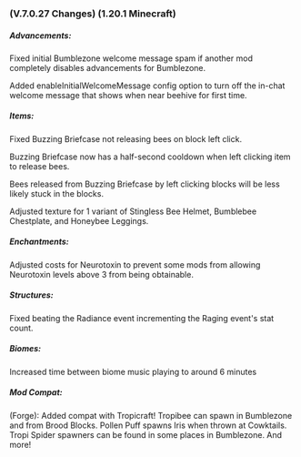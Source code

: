 ### **(V.7.0.27 Changes) (1.20.1 Minecraft)**

##### Advancements:
Fixed initial Bumblezone welcome message spam if another mod completely disables advancements for Bumblezone.

Added enableInitialWelcomeMessage config option to turn off the in-chat welcome message that shows when near beehive for first time.

##### Items:
Fixed Buzzing Briefcase not releasing bees on block left click.

Buzzing Briefcase now has a half-second cooldown when left clicking item to release bees.

Bees released from Buzzing Briefcase by left clicking blocks will be less likely stuck in the blocks.

Adjusted texture for 1 variant of Stingless Bee Helmet, Bumblebee Chestplate, and Honeybee Leggings.

##### Enchantments:
Adjusted costs for Neurotoxin to prevent some mods from allowing Neurotoxin levels above 3 from being obtainable.

##### Structures:
Fixed beating the Radiance event incrementing the Raging event's stat count.

##### Biomes:
Increased time between biome music playing to around 6 minutes

##### Mod Compat:
(Forge): Added compat with Tropicraft! 
  Tropibee can spawn in Bumblezone and from Brood Blocks. 
  Pollen Puff spawns Iris when thrown at Cowktails.
  Tropi Spider spawners can be found in some places in Bumblezone.
  And more!